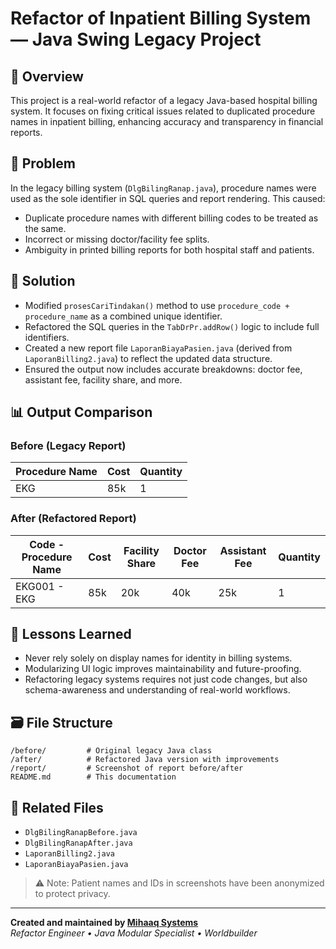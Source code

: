 
# Refactor of Inpatient Billing System — Java Swing Legacy Project

## 📌 Overview

This project is a real-world refactor of a legacy Java-based hospital billing system. It focuses on fixing critical issues related to duplicated procedure names in inpatient billing, enhancing accuracy and transparency in financial reports.

## 🧩 Problem

In the legacy billing system (`DlgBilingRanap.java`), procedure names were used as the sole identifier in SQL queries and report rendering. This caused:

- Duplicate procedure names with different billing codes to be treated as the same.
- Incorrect or missing doctor/facility fee splits.
- Ambiguity in printed billing reports for both hospital staff and patients.

## 🎯 Solution

- Modified `prosesCariTindakan()` method to use `procedure_code + procedure_name` as a combined unique identifier.
- Refactored the SQL queries in the `TabDrPr.addRow()` logic to include full identifiers.
- Created a new report file `LaporanBiayaPasien.java` (derived from `LaporanBilling2.java`) to reflect the updated data structure.
- Ensured the output now includes accurate breakdowns: doctor fee, assistant fee, facility share, and more.

## 📊 Output Comparison

### Before (Legacy Report)

| Procedure Name | Cost | Quantity |
|----------------|------|----------|
| EKG            | 85k  | 1        |

### After (Refactored Report)

| Code - Procedure Name | Cost | Facility Share | Doctor Fee | Assistant Fee | Quantity |
|------------------------|------|----------------|------------|----------------|----------|
| EKG001 - EKG           | 85k  | 20k            | 40k        | 25k            | 1        |

## 🧠 Lessons Learned

- Never rely solely on display names for identity in billing systems.
- Modularizing UI logic improves maintainability and future-proofing.
- Refactoring legacy systems requires not just code changes, but also schema-awareness and understanding of real-world workflows.

## 🗃️ File Structure

```
/before/         # Original legacy Java class
/after/          # Refactored Java version with improvements
/report/         # Screenshot of report before/after
README.md        # This documentation
```

## 🔗 Related Files

- `DlgBilingRanapBefore.java`
- `DlgBilingRanapAfter.java`
- `LaporanBilling2.java`
- `LaporanBiayaPasien.java`

> ⚠️ Note: Patient names and IDs in screenshots have been anonymized to protect privacy.

---

**Created and maintained by [Mihaaq Systems](https://github.com/mihaaq)**  
*Refactor Engineer • Java Modular Specialist • Worldbuilder*
